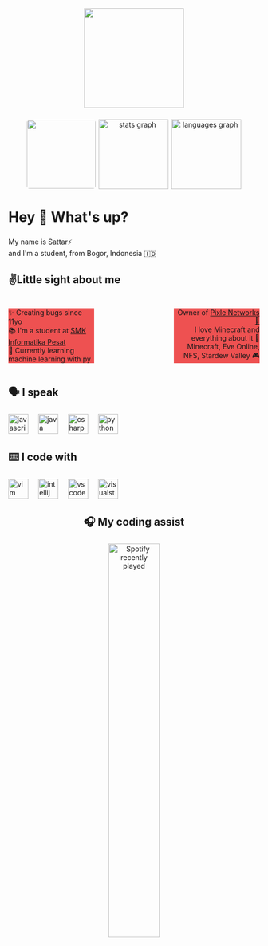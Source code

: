 <div align="center">
  <img height="200" src="https://cdn.discordapp.com/attachments/1294905106663342100/1301370936527687711/Untitled-1.png?ex=67243ba1&is=6722ea21&hm=91e7d9512965562311e4e3247601f4d17857b64cb6e5e54a4e46e169fdcc3894&"  />
</div>

###

<div align="center" style="display: flex; justify-content: center; gap: 6px;">
<img style="margin-top: 1px; border-radius: 5px;" height="138"src="https://cdn.discordapp.com/attachments/1233059679442309196/1301432615810764850/jmd-japanese-cars.gif?ex=67247513&is=67232393&hm=208ba8e24d04258807405e78482652c92926c85339614a1e44e81748298712d3&"/>
  <img src="https://github-readme-streak-stats.herokuapp.com/?user=SattrFev&theme=dark&hide_border=true" height="140" alt="stats graph"/>
  <img src="https://github-readme-stats.vercel.app/api/top-langs/?username=SattrFev&theme=dark&show_icons=true&hide_border=true&layout=compact" height="140" alt="languages graph"  />
 </div>
  
###

<h1 align="left">Hey 👋 What's up?</h1>

###

<p align="left">My name is Sattar⚡<br>and I'm a student, from Bogor, Indonesia 🇮🇩</p>

###

<h2 align="left">✌️Little sight about me</h2>

###

<div style="display: flex; justify-content: center; gap: 10rem;">
        <p align="left" style="width: 21rem; background-color: #ee5151;">
        ✨ Creating bugs since 11yo<br>
        📚 I'm a student at <a href="https://smkpesat.sch.id/" target="_blank" rel="noopener noreferrer">SMK Informatika Pesat</a><br>
        🎯 Currently learning machine learning with py
        </p>
        <p align="right" style="width: 21rem; background-color: #ee5151;" >Owner of <a href="https://github.com/SattrFev">Pixle Networks 🎫</a><br>
        I love Minecraft and everything about it 🎲<br>
        Minecraft, Eve Online, NFS, Stardew Valley 🎮
        </p>

</div>

###

<h2 align="left">🗣 I speak️</h2>

###

<div align="left">
  <img src="https://cdn.jsdelivr.net/gh/devicons/devicon/icons/javascript/javascript-original.svg" height="40" alt="javascript logo"  />
  <img width="12" />
  <img src="https://cdn.jsdelivr.net/gh/devicons/devicon/icons/java/java-original.svg" height="40" alt="java logo"  />
  <img width="12" />
  <img src="https://cdn.jsdelivr.net/gh/devicons/devicon/icons/csharp/csharp-original.svg" height="40" alt="csharp logo"  />
  <img width="12" />
  <img src="https://cdn.jsdelivr.net/gh/devicons/devicon/icons/python/python-original.svg" height="40" alt="python logo"  />
</div>

###

<h2 align="left">⌨️ I code with</h2>

###

<div align="left">
  <img src="https://cdn.jsdelivr.net/gh/devicons/devicon/icons/vim/vim-original.svg" height="40" alt="vim logo"  />
  <img width="12" />
  <img src="https://cdn.jsdelivr.net/gh/devicons/devicon/icons/intellij/intellij-original.svg" height="40" alt="intellij logo"  />
  <img width="12" />
  <img src="https://cdn.jsdelivr.net/gh/devicons/devicon/icons/vscode/vscode-original.svg" height="40" alt="vscode logo"  />
  <img width="12" />
  <img src="https://cdn.jsdelivr.net/gh/devicons/devicon/icons/visualstudio/visualstudio-plain.svg" height="40" alt="visualstudio logo"  />
</div>

###

<h2 align="center">🎧 My coding assist</h2>

###

<div align="center">
  <a href="https://open.spotify.com/user/cw4utmm9fok8bjujngfbpgo5e">
    <img src="https://spotify-recently-played-readme.vercel.app/api?user=cw4utmm9fok8bjujngfbpgo5e&count=5" alt="Spotify recently played" width="45%"/>
  </a>
</div>

###

